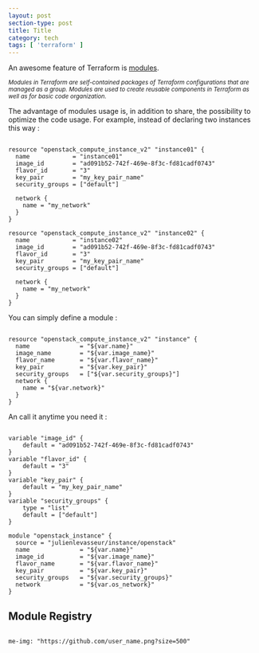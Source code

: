 ```yaml
---
layout: post
section-type: post
title: Title
category: tech
tags: [ 'terraform' ]
---
```


An awesome feature of Terraform is <a href="https://www.terraform.io/docs/modules/index.html">modules</a>.

<small><i>Modules in Terraform are self-contained packages of Terraform configurations that are managed as a group. Modules are used to create reusable components in Terraform as well as for basic code organization.</i></small>

The advantage of modules usage is, in addition to share, the possibility to optimize the code usage.
For example, instead of declaring two instances this way :

<pre><code data-trim class="hcl">
resource "openstack_compute_instance_v2" "instance01" {
  name            = "instance01"
  image_id        = "ad091b52-742f-469e-8f3c-fd81cadf0743"
  flavor_id       = "3"
  key_pair        = "my_key_pair_name"
  security_groups = ["default"]

  network {
    name = "my_network"
  }
}

resource "openstack_compute_instance_v2" "instance02" {
  name            = "instance02"
  image_id        = "ad091b52-742f-469e-8f3c-fd81cadf0743"
  flavor_id       = "3"
  key_pair        = "my_key_pair_name"
  security_groups = ["default"]

  network {
    name = "my_network"
  }
}
</code></pre>

You can simply define a module :

<pre><code data-trim class="hcl">
resource "openstack_compute_instance_v2" "instance" {
  name              = "${var.name}"
  image_name        = "${var.image_name}"
  flavor_name       = "${var.flavor_name}"
  key_pair          = "${var.key_pair}"
  security_groups   = ["${var.security_groups}"]
  network {
    name = "${var.network}"
  }
}
</code></pre>


An call it anytime you need it :

<pre><code data-trim class="hcl">
variable "image_id" {
	default = "ad091b52-742f-469e-8f3c-fd81cadf0743"
}
variable "flavor_id" {
	default = "3"
}
variable "key_pair" {
	default = "my_key_pair_name"
}
variable "security_groups" {
	type = "list"
	default = ["default"]
}

module "openstack_instance" {
  source = "julienlevasseur/instance/openstack"
  name              = "${var.name}"
  image_id        	= "${var.image_name}"
  flavor_name       = "${var.flavor_name}"
  key_pair          = "${var.key_pair}"
  security_groups   = "${var.security_groups}"
  network           = "${var.os_network}"
}
</code></pre>





<h2>Module Registry</h2>

<inmg src="https://www.datocms-assets.com/2885/1509734521-01-registry-home-ss.png"/>


<pre><code data-trim class="yaml">
me-img: "https://github.com/user_name.png?size=500"
</code></pre>
